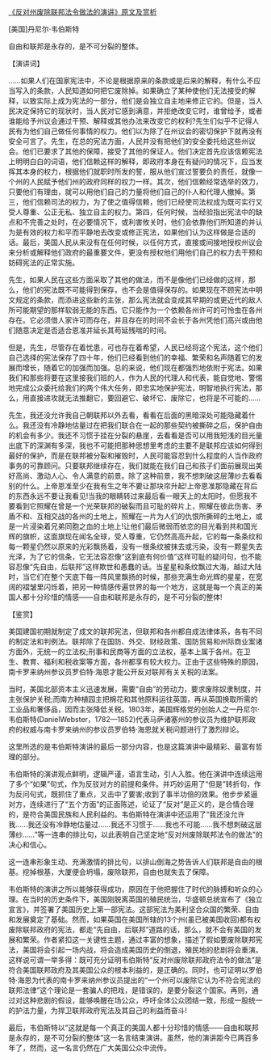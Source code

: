 [《反对州废除联邦法令做法的演讲》原文及赏析](https://www.vrrw.net/wx/14769.html)

[美国]丹尼尔·韦伯斯特

自由和联邦是永存的，是不可分裂的整体。

【演讲词】

……如果人们在国家宪法中，不论是根据原来的条款或是后来的解释，有什么不应当写入的条款，人民知道如何把它废除掉。如果确立了某种使他们无法接受的解释，以致实际上成为宪法的一部分，他们是会独立自主地来修正它的。但是，当人民决定保持它的现状时，当人民对它感到满意，并拒绝改变它时，谁曾给予，或者谁能给予州议会通过干预、解释或其他办法来改变它的权利?先生们似乎不记得人民有为他们自己做任何事情的权力。他们以为除了在州议会的密切保护下就再没有安全可言了。先生，在总的宪法方面，人民并没有把他们的安全委托给这些州议会。他们已要求了其他的保障，接受了其他的保证人。他们决定首先应该信赖宪法上明明白白的词语，他们信赖这样的解释，即政府本身在有疑问的情况下，应当发挥其本身的权力，根据他们就职时所发的誓，服从他们宣过誓要负的责任，就像一个州的人民赋予他们州的政府同样的权力一样。其次，他们信赖经常选举的效力，只要他们有理由，就可以用他们自己的力量将他们自己的仆人和代理人撤掉。第三，他们信赖司法的权力，为了使之值得信赖，他们已经使司法权成为既可实行又受人尊重、公正无私、独立自主的权力。第四，任何时候，当经验指出宪法中的缺点和不完善之处时，在必要情况下，或利害攸关时，他们会依靠他们所知道的并认为是有效的权力和平而平静地去改变或修正宪法，如果他们认为这样做是合适的话。最后，美国人民从来没有在任何时候，以任何方式，直接或间接地授权州议会来分析或解释他们政府的最重要文件，更没有授权他们用他们自己的权力去干预和妨碍宪法的正常实施。

先生，如果人民在这些方面采取了其他的做法，而不是像他们已经做的这样，那么，他们的宪法既不可能得到保存，也不会是值得保存的。如果现在不顾宪法中明文规定的条款，而添进这些新的主张，那么宪法就会变成其早期的或更近代的敌人所可能期望的那样软弱无能的东西。它只能作为一个依赖各州许可的可怜虫在各州存在。它必须借人家许可而存在，并且存在的时间不会长于各州凭他们高兴或由他们随意决定是否适合恩准并延长其苟延残喘的时间。

但是，先生，尽管存在着忧患，可也存在着希望，人民已经将这个宪法，这个他们自己选择的宪法保存了四十年，他们已经看到他们的幸福、繁荣和名声随着它的发展而增长，随着它的加强而加强。总的来说，他们现在都强烈地依附于宪法。如果我们和那些将要在这里接我们班的人，作为人民的代理人和代表，能自觉地、警惕地完成公众委托给我们的两个伟大任务，即忠实地保护宪法，明智地执行宪法，那么，用直接进攻就无法推翻它，要回避它、破坏它、废除它，也将是不可能的……

先生，我还没允许我自己朝联邦以外去看，看看在后面的黑暗深处可能隐藏着什么。我还没有冷静地估量过在把我们联合在一起的那些契约被撕碎之后，保护自由的机会有多少。我还不习惯于挂在分裂的悬崖，去看看是否可以用我短浅的目光量出底下的深渊有多深，我也不可能把那种思想里考虑的主要不是联邦应该如何得到最好的保护，而是在联邦被分裂和摧毁时，人民可能容忍到什么程度的人当作政府事务的可靠顾问。只要联邦继续存在，我们就能在我们自己和孩子们面前展现出美好高尚、激动人心、令人满意的前景。除了这种前景，我不想刺破这层薄纱去看看别的什么。上帝恩准至少在我有生之年不要让那块帘升起!上帝恩准那隐藏在背后的东西永远不要让我看见!当我的眼睛转过来最后看一眼天上的太阳时，但愿我不要看到它照耀在曾是一个光荣联邦的破裂而且可耻的碎片上，照耀在彼此伤害、矛盾不和、互相交战的各州的土地上，照耀在一片为人们的仇恨所撕碎的土地上，或是一片浸染着兄弟同胞之血的土地上!让他们最后微弱而依恋的目光看到共和国光辉的旗帜，这面旗现在闻名全球，受人尊重，它仍然高高升起，它的每一条条纹和每一颗星仍然以原来的光彩飘扬着，没有一根条纹被抹去或污染，没有一颗星失去光泽，为了它的信条，它无法容忍像“这到底有何价值”这样可耻的疑问句，也不能容忍像“先自由，后联邦”这样欺世和愚蠢的话。当星星和条纹飘过大海，越过大陆时，当它们在整个天底下每一阵风里飘扬的时候，那些充满生命光辉的星星，在宽阔的褶皱里闪烁着，把另一种情感传遍世界的每一个地方，这就是每一个真正的美国人都十分珍惜的情感——自由和联邦是永存的，是不可分裂的整体!



【鉴赏】

美国建国初期就制定了成文的联邦宪法，但联邦和各州都自成法律体系，各有不同的制定法和判例法。联邦除了在国防、外交、财经政策、国防贸易和州际商业案诸方面外，无统一的立法权;刑事和民商等方面的立法权，基本上属于各州。在卫生、教育、福利和税收案等方面，各州都享有较大权力。正由于这些特殊的原因，南卡罗来纳州参议员罗伯特·海恩才能公开反对联邦有关关税的法案。

当时，美国北部资本主义迅速发展，需要“自由”的劳动力，要求废除奴隶制度，并主张保护关税;而南方种植园主把棉花和其他原料运往英国，再从英国换取所需的工业品和奢侈品，因而主张降低关税。1803年，美国辉格党的创始人之一丹尼尔·韦伯斯特(DanielWebster，1782—1852)代表马萨诸塞州的参议员为维护联邦政府的权威与南卡罗来纳州的参议员罗伯特·海恩就关税问题进行了激烈辩论。

这里所选的是韦伯斯特演讲的最后一部分内容，也是这篇演讲中最精彩、最富有哲理的部分。

韦伯斯特的演讲观点鲜明，逻辑严谨，语言生动，引人入胜。他在演讲中连续运用了多个“如果”句式，作为反驳对方的前提和条件。并巧妙运用了“但是”转折句，作为反问句式，既抓住了重点，又击中了要害;收到了事半功倍的效果。他步步紧逼对方，连续进行了“五个方面”的正面陈述，论证了“反对”是正义的，是合情合理的，是符合美国民族和人民利益的。韦伯斯特在演讲中还运用了“我还没允许我……我还没有冷静地估量过……我还不习惯于……我也不可能……我不想刺破这层薄纱……”等一连串的排比句，以此表明自己坚定地“反对州废除联邦法令的做法”的决心和信心。

这一连串形象生动、充满激情的排比句，以排山倒海之势告诉人们联邦是自由的根基。挖掉根基，大厦便会坍塌，废除联邦，自由也就失去了保障。

韦伯斯特的演讲之所以能够获得成功，原因在于他把握住了时代的脉搏和听众的心理。在当时的历史条件下，美国刚脱离英国的殖民统治，华盛顿总统宣布了《独立宣言》，并签署了美国历史上第一部宪法。这部宪法为美利坚合众国的繁荣、自由和发展奠定了基础。然而，如果英国在美国所辖的13个州(虽已被美国收回)都有权废除联邦政府的宪法，都走“先自由，后联邦”道路的话，那么，就不会有美国的发展和繁荣。作者紧扣这一关键性主题，通过丰富的想象，描述了假如要废除联邦宪法，美国将会引起一场内战，将会造成美国历史的倒退，殖民地的悲剧将会重演。这样说可谓一举多得：既可充分证明韦伯斯特“反对州废除联邦政府法令的做法”是符合美国联邦政府及其美国公众的根本利益的，是正确的。同时，也可证明以罗伯特·海恩为代表的南卡罗来纳州参议员提出的“一个州可以废除它认为不符合宪法的联邦法律”这个理论是一套骗人的把戏，是错误的，是要分裂这个国家。再则，通过对这种悲剧的假设，能够唤醒在场公众，呼吁全体公众团结一致，形成一股统一的护法力量，为捍卫联邦政府宪法及其自己的利益而奋斗!

最后，韦伯斯特以“这就是每一个真正的美国人都十分珍惜的情感——自由和联邦是永存的，是不可分裂的整体”这一名言结束演讲。虽然，他的演讲距今已两百多年了，然而，这一名言仍然在广大美国公众中流传。

